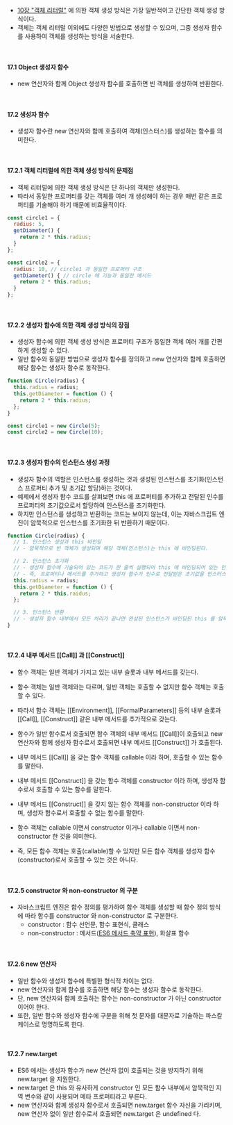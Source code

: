- [10장 "객체 리터럴"](https://github.com/darkmyu/note/tree/main/01_%EB%AA%A8%EB%8D%98_%EC%9E%90%EB%B0%94%EC%8A%A4%ED%81%AC%EB%A6%BD%ED%8A%B8_Deep_Dive/CH_10_%EA%B0%9D%EC%B2%B4_%EB%A6%AC%ED%84%B0%EB%9F%B4#102-%EA%B0%9D%EC%B2%B4-%EB%A6%AC%ED%84%B0%EB%9F%B4%EC%97%90-%EC%9D%98%ED%95%9C-%EA%B0%9D%EC%B2%B4-%EC%83%9D%EC%84%B1) 에 의한 객체 생성 방식은 가장 일반적이고 간단한 객체 생성 방식이다.
- 객체는 객체 리터럴 이외에도 다양한 방법으로 생성할 수 있으며, 그중 생성자 함수를 사용하여 객체를 생성하는 방식을 서술한다.

<br />

#### 17.1 Object 생성자 함수
- new 연산자와 함께 Object 생성자 함수를 호출하면 빈 객체를 생성하여 반환한다.

<br />

#### 17.2 생성자 함수
- 생성자 함수란 new 연산자와 함께 호출하여 객체(인스터스)를 생성하는 함수를 의미한다.

<br />

#### 17.2.1 객체 리터럴에 의한 객체 생성 방식의 문제점
- 객체 리터럴에 의한 객체 생성 방식은 단 하나의 객체만 생성한다.
- 따라서 동일한 프로퍼티를 갖는 객체를 여러 개 생성해야 하는 경우 매번 같은 프로퍼티를 기술해야 하기 때문에 비효율적이다.

```js
const circle1 = {
  radius: 5,
  getDiameter() {
    return 2 * this.radius;
  }
};

const circle2 = {
  radius: 10, // circle1 과 동일한 프로퍼티 구조
  getDiameter() { // circle 에 기능과 동일한 메서드
    return 2 * this.radius;
  }
};
```

<br />

#### 17.2.2 생성자 함수에 의한 객체 생성 방식의 장점
- 생성자 함수에 의한 객체 생성 방식은 프로퍼티 구조가 동일한 객체 여러 개를 간편하게 생성할 수 있다.
- 일반 함수와 동일한 방법으로 생성자 함수를 정의하고 new 연산자와 함께 호출하면 해당 함수는 생성자 함수로 동작한다.

```js
function Circle(radius) {
  this.radius = radius;
  this.getDiameter = function () {
    return 2 * this.radius; 
  };
}

const circle1 = new Circle(5);
const circle2 = new Circle(10);
```

<br />

#### 17.2.3 생성자 함수의 인스턴스 생성 과정
- 생성자 함수의 역할은 인스턴스를 생성하는 것과 생성된 인스턴스를 초기화(인스턴스 프로퍼티 추가 및 초기값 할당)하는 것이다.
- 예제에서 생성자 함수 코드를 살펴보면 this 에 프로퍼티를 추가하고 전달된 인수를 프로퍼티의 초기값으로서 할당하여 인스턴스를 초기화한다.
- 하지만 인스턴스를 생성하고 반환하는 코드는 보이지 않는데, 이는 자바스크립트 엔진이 암묵적으로 인스턴스를 초기화한 뒤 반환하기 때문이다.

```js
function Circle(radius) {
  // 1. 인스턴스 생성과 this 바인딩
  // - 암묵적으로 빈 객체가 생성되며 해당 객체(인스턴스)는 this 에 바인딩된다.

  // 2. 인스턴스 초기화
  // - 생성자 함수에 기술되어 있는 코드가 한 줄씩 실행되어 this 에 바인딩되어 있는 인스턴스를 초기화한다.
  // - 즉, 프로퍼티나 메서드를 추가하고 생성자 함수가 인수로 전달받은 초기값을 인스터스 프로퍼티에 할당하여 초기화하거나 고정값을 할당한다.
  this.radius = radius;
  this.getDiameter = function () {
    return 2 * this.raidus;
  };

  // 3. 인스턴스 반환
  // - 생성자 함수 내부에서 모든 처리가 끝나면 완성된 인스턴스가 바인딩된 this 를 암묵적으로 반환한다.
}
```

<br />

#### 17.2.4 내부 메서드 [[Call]] 과 [[Construct]]
- 함수 객체는 일반 객체가 가지고 있는 내부 슬롯과 내부 메서드를 갖는다.
- 함수 객체는 일반 객체와는 다르며, 일반 객체는 호출할 수 없지만 함수 객체는 호출할 수 있다.
- 따라서 함수 객체는 [[Environment]], [[FormalParameters]] 등의 내부 슬롯과 [[Call]], [[Construct]] 같은 내부 메서드를 추가적으로 갖는다.
- 함수가 일반 함수로서 호출되면 함수 객체의 내부 메서드 [[Call]]이 호출되고 new 연산자와 함께 생성자 함수로서 호출되면 내부 메서드 [[Construct]] 가 호출된다.


- 내부 메서드 [[Call]] 을 갖는 함수 객체를 callable 이라 하며, 호출할 수 있는 함수를 말한다.
- 내부 메서드 [[Construct]] 을 갖는 함수 객체를 constructor 이라 하며, 생성자 함수로서 호출할 수 있는 함수를 말한다.
- 내부 메서드 [[Construct]] 을 갖지 않는 함수 객체를 non-constructor 이라 하며, 생성자 함수로서 호출할 수 없는 함수를 말한다.


- 함수 객체는 callable 이면서 constructor 이거나 callable 이면서 non-constructor 한 것을 의미한다.
- 즉, 모든 함수 객체는 호출(callable)할 수 있지만 모든 함수 객체를 생성자 함수(constructor)로서 호출할 수 있는 것은 아니다.

<br />

#### 17.2.5 constructor 와 non-constructor 의 구분
- 자바스크립트 엔진은 함수 정의를 평가하여 함수 객체를 생성할 때 함수 정의 방식에 따라 함수를 constructor 와 non-constructor 로 구분한다.
  - constructor : 함수 선언문, 함수 표현식, 클래스
  - non-constructor : 메서드([ES6 메서드 축약 표현](https://github.com/darkmyu/note/tree/main/01_%EB%AA%A8%EB%8D%98_%EC%9E%90%EB%B0%94%EC%8A%A4%ED%81%AC%EB%A6%BD%ED%8A%B8_Deep_Dive/CH_10_%EA%B0%9D%EC%B2%B4_%EB%A6%AC%ED%84%B0%EB%9F%B4#1093-%EB%A9%94%EC%84%9C%EB%93%9C-%EC%B6%95%EC%95%BD-%ED%91%9C%ED%98%84)), 화살표 함수

<br />

#### 17.2.6 new 연산자
- 일반 함수와 생성자 함수에 특별한 형식적 차이는 없다.
- new 연산자와 함께 함수를 호출하면 해당 함수는 생성자 함수로 동작한다.
- 단, new 연산자와 함께 호출하는 함수는 non-constructor 가 아닌 constructor 이어야 한다.
- 또한, 일반 함수와 생성자 함수에 구분을 위해 첫 문자를 대문자로 기술하는 파스칼 케이스로 명명하도록 한다.

<br />

#### 17.2.7 new.target
- ES6 에서는 생성자 함수가 new 연산자 없이 호출되는 것을 방지하기 위해 new.target 을 지원한다.
- new.target 은 this 와 유사하게 constructor 인 모든 함수 내부에서 암묵적인 지역 변수와 같이 사용되며 메타 프로퍼티라고 부른다.
- new 연산자와 함께 생성자 함수로서 호출되면 new.target 함수 자신을 가리키며, new 연산자 없이 일반 함수로서 호출되면 new.target 은 undefined 다.

<br />

